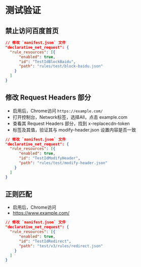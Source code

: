 # 测试验证

## 禁止访问百度首页

```json
// 修改 `manifest.json` 文件
"declarative_net_request": {
  "rule_resources": [{
      "enabled": true,
      "id": "TestIdBlockBaidu",
      "path": "rules/test/block-baidu.json"
    }
  ]
}
```

## 修改 Request Headers 部分

- 启用后，Chrome访问 `https://example.com/`
- 打开控制台，Network标签，选择All，点击 example.com
- 查看其 Request Headers 部分，找到 x-replacecdn-token
- 标签及其值，验证其与 modify-header.json 设置内容是否一致


```json
// 修改 `manifest.json` 文件
"declarative_net_request": {
  "rule_resources": [{
      "enabled": true,
      "id": "TestIdModifyHeader",
      "path": "rules/test/modify-header.json"
    }
  ]
}
```

## 正则匹配

- 启用后，Chrome访问
- https://www.example.com/

```json
// 修改 `manifest.json` 文件
"declarative_net_request": {
  "rule_resources": [{
      "enabled": true,
      "id": "TestIdRedirect",
      "path": "test/v3/rules/redirect.json"
    }
  ]
}
```